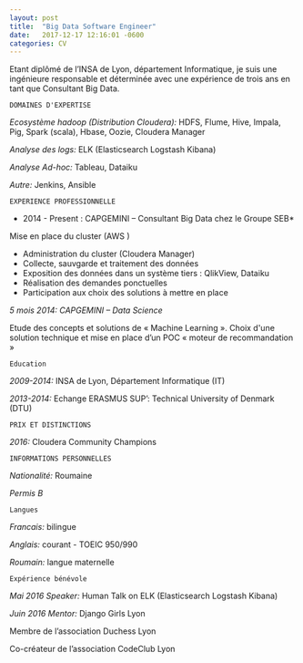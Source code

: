 ```yaml
---
layout: post
title:  "Big Data Software Engineer"
date:   2017-12-17 12:16:01 -0600
categories: CV
---
```


Etant diplômé de l’INSA de Lyon, département Informatique, je suis une ingénieure responsable et déterminée avec une expérience de trois ans en tant que Consultant Big Data. 


    DOMAINES D'EXPERTISE
    

*Ecosystème hadoop (Distribution Cloudera):* HDFS, Flume, Hive, Impala, Pig, Spark (scala), Hbase, Oozie, Cloudera Manager

*Analyse des logs:* ELK (Elasticsearch Logstash Kibana)

*Analyse Ad-hoc:* Tableau, Dataiku

*Autre:* Jenkins, Ansible



    EXPERIENCE PROFESSIONNELLE

* 2014 - Present : CAPGEMINI – Consultant Big Data chez le Groupe SEB*

Mise en place du cluster (AWS )
-	 Administration du cluster (Cloudera Manager)
-	 Collecte, sauvgarde et traitement des données 
-	 Exposition des données dans un système tiers : QlikView, Dataiku
-	 Réalisation des demandes ponctuelles
-	 Participation aux choix des solutions à mettre en place

*5 mois 2014: CAPGEMINI – Data Science*

Etude des concepts et solutions de « Machine Learning ». Choix d'une solution technique et mise en place d’un POC « moteur de recommandation »


    Education
    
*2009-2014:*              INSA de Lyon, Département Informatique (IT)

*2013-2014:*             Echange ERASMUS SUP’: Technical University of Denmark (DTU)

    PRIX ET DISTINCTIONS
    
*2016:*                  Cloudera Community Champions

    INFORMATIONS PERSONNELLES
    
*Nationalité:*         Roumaine

*Permis B*

    Langues
    
*Francais:*            bilingue

*Anglais:*             courant - TOEIC 950/990

*Roumain:*             langue maternelle

    Expérience bénévole
    
*Mai 2016 Speaker:*    Human Talk on ELK (Elasticsearch Logstash Kibana)

*Juin 2016 Mentor:*    Django Girls Lyon

Membre de l’association Duchess Lyon

Co-créateur de l’association CodeClub Lyon


